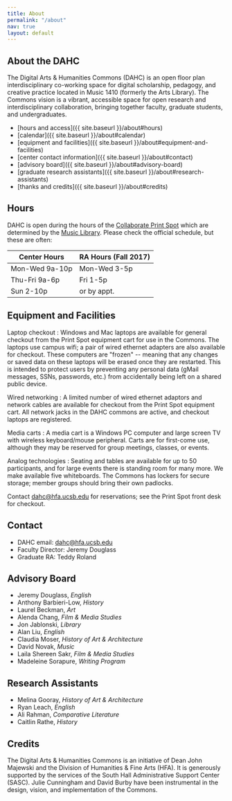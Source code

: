 ```yaml
---
title: About
permalink: "/about"
nav: true
layout: default
---
```


## About the DAHC

The Digital Arts & Humanities Commons (DAHC) is an open floor plan interdisciplinary co-working space for digital scholarship, pedagogy, and creative practice located in Music 1410 (formerly the Arts Library). The Commons vision is a vibrant, accessible space for open research and interdisciplinary collaboration, bringing together faculty, graduate students, and undergraduates.

* [hours and access]({{ site.baseurl }}/about#hours)
* [calendar]({{ site.baseurl }}/about#calendar)
* [equipment and facilities]({{ site.baseurl }}/about#equipment-and-facilities)
* [center contact information]({{ site.baseurl }}/about#contact)
* [advisory board]({{ site.baseurl }}/about#advisory-board)
* [graduate research assistants]({{ site.baseurl }}/about#research-assistants)
* [thanks and credits]({{ site.baseurl }}/about#credits)

<!-- [policies]({{ site.baseurl }}/about#policies) -->

## Hours

DAHC is open during the hours of the [Collaborate Print Spot](http://www.collaborate.ucsb.edu/services/student/printing) which are determined by the [Music Library](https://www.library.ucsb.edu/hours). Please check the official schedule, but these are often:

| Center Hours    | RA Hours (Fall 2017) |
|-----------------|----------------------|
| Mon-Wed  9a-10p | Mon-Wed 3-5p |
| Thu-Fri   9a-6p | Fri 1-5p     |
| Sun      2-10p  | or by appt.  |

## Equipment and Facilities

Laptop checkout
: Windows and Mac laptops are available for general checkout from the Print Spot equipment cart for use in the Commons. The laptops use campus wifi; a pair of wired ethernet adapters are also available for checkout. These computers are "frozen" -- meaning that any changes or saved data on these laptops will be erased once they are restarted. This is intended to protect users by preventing any personal data (gMail messages, SSNs, passwords, etc.) from accidentally being left on a shared public device.

Wired networking
: A limited number of wired ethernet adaptors and network cables are available for checkout from the Print Spot equipment cart. All network jacks in the DAHC commons are active, and checkout laptops are registered.

Media carts
: A media cart is a Windows PC computer and large screen TV with wireless keyboard/mouse peripheral. Carts are for first-come use, although they may be reserved for group meetings, classes, or events.

Analog technologies
: Seating and tables are available for up to 50 participants, and for large events there is standing room for many more. We make available five whiteboards. The Commons has lockers for secure storage; member groups should bring their own padlocks.

Contact <dahc@hfa.ucsb.edu> for reservations; see the Print Spot front desk for checkout.

## Contact

- DAHC email: <dahc@hfa.ucsb.edu>
- Faculty Director: Jeremy Douglass
- Graduate RA: Teddy Roland

## Advisory Board

- Jeremy Douglass, *English*
- Anthony Barbieri-Low, *History*
- Laurel Beckman, *Art*
- Alenda Chang, *Film & Media Studies*
- Jon Jablonski, *Library*
- Alan Liu, *English*	
- Claudia Moser, *History of Art & Architecture*
- David Novak, *Music*
- Laila Shereen Sakr, *Film & Media Studies*
- Madeleine Sorapure, *Writing Program*

## Research Assistants
- Melina Gooray, *History of Art & Architecture*
- Ryan Leach, *English*
- Ali Rahman, *Comparative Literature*
- Caitlin Rathe, *History*

## Credits

The Digital Arts & Humanities Commons is an initiative of Dean John Majewski and the Division of Humanities & Fine Arts (HFA). It is generously supported by the services of the South Hall Administrative Support Center (SASC). Julie Cunningham and David Burby have been instrumental in the design, vision, and implementation of the Commons.

<!-- Summer RAs -->

<!-- Policies -->